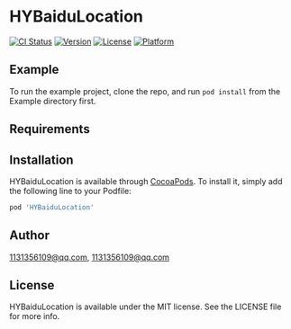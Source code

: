 # HYBaiduLocation

[![CI Status](http://img.shields.io/travis/1131356109@qq.com/HYBaiduLocation.svg?style=flat)](https://travis-ci.org/1131356109@qq.com/HYBaiduLocation)
[![Version](https://img.shields.io/cocoapods/v/HYBaiduLocation.svg?style=flat)](http://cocoapods.org/pods/HYBaiduLocation)
[![License](https://img.shields.io/cocoapods/l/HYBaiduLocation.svg?style=flat)](http://cocoapods.org/pods/HYBaiduLocation)
[![Platform](https://img.shields.io/cocoapods/p/HYBaiduLocation.svg?style=flat)](http://cocoapods.org/pods/HYBaiduLocation)

## Example

To run the example project, clone the repo, and run `pod install` from the Example directory first.

## Requirements

## Installation

HYBaiduLocation is available through [CocoaPods](http://cocoapods.org). To install
it, simply add the following line to your Podfile:

```ruby
pod 'HYBaiduLocation'
```

## Author

1131356109@qq.com, 1131356109@qq.com

## License

HYBaiduLocation is available under the MIT license. See the LICENSE file for more info.
